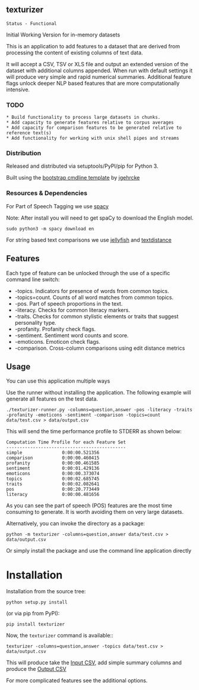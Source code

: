 texturizer
----------

```
Status - Functional
```
Initial Working Version for in-memory datasets

This is an application to add features to a dataset that are derived from processing
the content of existing columns of text data.

It will accept a CSV, TSV or XLS file and output an extended version of
the dataset with additional columns appended. When run with default settings
it will produce very simple and rapid numerical summaries. Additional feature
flags unlock deeper NLP based features that are more computationally intensive.


### TODO

```
* Build functionality to process large datasets in chunks.
* Add capacity to generate features relative to corpus averages
* Add capacity for comparison features to be generated relative to reference text(s)
* Add functionality for working with unix shell pipes and streams
```

### Distribution

Released and distributed via setuptools/PyPI/pip for Python 3.

Built using the
[bootstrap cmdline template](https://github.com/jgehrcke/python-cmdline-bootstrap)
 by [jgehrcke](https://github.com/jgehrcke)


### Resources & Dependencies

For Part of Speech Tagging we use [spacy](https://spacy.io/usage/spacy-101)

Note: After install you will need to get spaCy to download the English model.
```
sudo python3 -m spacy download en
```
For string based text comparisons we use [jellyfish](https://pypi.org/project/jellyfish/) and
[textdistance](https://pypi.org/project/textdistance/)

## Features

Each type of feature can be unlocked through the use of a specific command line switch:

* -topics. Indicators for presence of words from common topics.
* -topics=count. Counts of all word matches from common topics.
* -pos. Part of speech proportions in the text.
* -literacy. Checks for common literacy markers.
* -traits. Checks for common stylistic elements or traits that suggest personality type.
* -profanity. Profanity check flags.
* -sentiment. Sentiment word counts and score.
* -emoticons. Emoticon check flags.
* -comparison. Cross-column comparisons using edit distance metrics

## Usage

You can use this application multiple ways

Use the runner without installing the application. 
The following example will generate all features on the test data.

```
./texturizer-runner.py -columns=question,answer -pos -literacy -traits -profanity -emoticons -sentiment -comparison -topics=count data/test.csv > data/output.csv
```

This will send the time performance profile to STDERR as shown below:
```
Computation Time Profile for each Feature Set
---------------------------------------------
simple               0:00:00.521356
comparison           0:00:00.460415
profanity            0:00:00.461585
sentiment            0:00:01.429136
emoticons            0:00:00.373074
topics               0:00:02.685745
traits               0:00:02.082641
pos                  0:00:20.773449
literacy             0:00:00.481656
```  
As you can see the part of speech (POS) features are the most time 
consuming to generate. It is worth avoiding them on very large datasets.

Alternatively, you can invoke the directory as a package:
 
```
python -m texturizer -columns=question,answer data/test.csv > data/output.csv
```

Or simply install the package and use the command line application directly


# Installation
Installation from the source tree:

```
python setup.py install
```

(or via pip from PyPI):

```
pip install texturizer
```

Now, the ``texturizer`` command is available::

```
texturizer -columns=question,answer -topics data/test.csv > data/output.csv
```

This will produce take the [Input CSV](data/test.csv), add simple summary columns and 
produce the [Output CSV](data/output.csv)

For more complicated features see the additional options.


